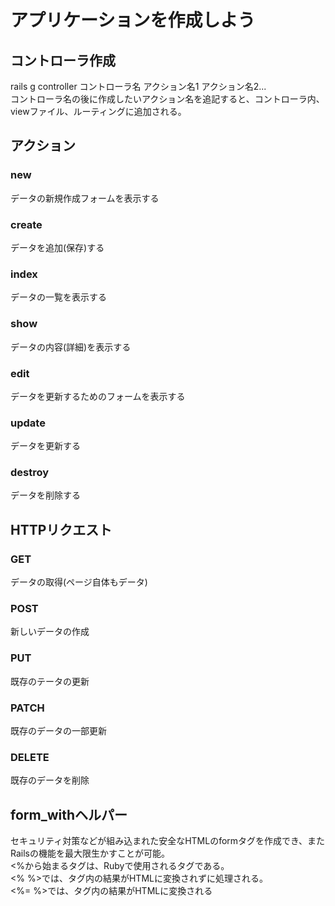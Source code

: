 # アプリケーションを作成しよう

## コントローラ作成
rails g controller コントローラ名 アクション名1 アクション名2...  
コントローラ名の後に作成したいアクション名を追記すると、コントローラ内、viewファイル、ルーティングに追加される。

## アクション
### new
データの新規作成フォームを表示する

### create
データを追加(保存)する

### index
データの一覧を表示する

### show
データの内容(詳細)を表示する

### edit
データを更新するためのフォームを表示する

### update
データを更新する

### destroy
データを削除する

## HTTPリクエスト
### GET
データの取得(ページ自体もデータ)

### POST
新しいデータの作成

### PUT
既存のテータの更新

### PATCH
既存のデータの一部更新

### DELETE
既存のデータを削除

## form_withヘルパー
セキュリティ対策などが組み込まれた安全なHTMLのformタグを作成でき、またRailsの機能を最大限生かすことが可能。  
<%から始まるタグは、Rubyで使用されるタグである。  
<% %>では、タグ内の結果がHTMLに変換されずに処理される。  
<%= %>では、タグ内の結果がHTMLに変換される